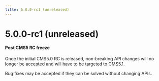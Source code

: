 ```yaml
---
title: 5.0.0-rc1 (unreleased)
---
```


# 5.0.0-rc1 (unreleased)

#### Post CMS5 RC freeze
Once the initial CMS5.0 RC is released, non-breaking API changes will no longer be accepted and will have to be targeted to CMS5.1.

Bug fixes may be accepted if they can be solved without changing APIs.

